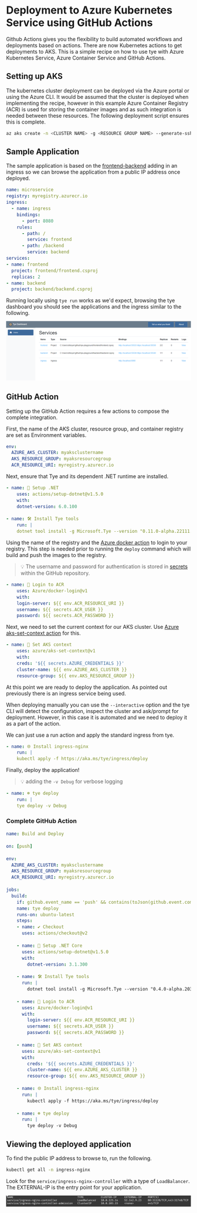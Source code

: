 # Deployment to Azure Kubernetes Service using GitHub Actions

Github Actions gives you the flexibility to build automated workflows and deployments based on actions. There are now Kubernetes actions to get deployments to AKS. This is a simple recipe on how to use tye with Azure Kubernetes Service, Azure Container Service and GitHub Actions.

## Setting up AKS

The kubernetes cluster deployment can be deployed via the Azure portal or using the Azure CLI. It would be assumed that the cluster is deployed when implementing the recipe, however in this example Azure Container Registry (ACR) is used for storing the container images and as such integration is needed between these resources. The following deployment script ensures this is complete.

```bash
az aks create -n <CLUSTER NAME> -g <RESOURCE GROUP NAME> --generate-ssh-keys --attach-acr <ACR NAME> --node-count 3
```

## Sample Application

The sample application is based on the [frontend-backend](../../samples/frontend-backend) adding in an ingress so we can browse the application from a public IP address once deployed.

```yaml
name: microservice
registry: myregistry.azurecr.io
ingress:
  - name: ingress
    bindings:
      - port: 8080
    rules:
      - path: /
        service: frontend
      - path: /backend
        service: backend
services:
- name: frontend
  project: frontend/frontend.csproj
  replicas: 2
- name: backend
  project: backend/backend.csproj
```

Running locally using `tye run` works as we'd expect, browsing the tye dashboard you should see the applications and the ingress similar to the following.

![Tye Dashboard](images/actions_recipe_dash.png)

## GitHub Action

Setting up the GitHub Action requires a few actions to compose the complete integration. 

First, the name of the AKS cluster, resource group, and container registry are set as Environment variables.

```yaml
env:
  AZURE_AKS_CLUSTER: myaksclustername
  AKS_RESOURCE_GROUP: myaksresourcegroup
  ACR_RESOURCE_URI: myregistry.azurecr.io
```

Next, ensure that Tye and its dependent .NET runtime are installed.

```yaml
- name: 🧰 Setup .NET
    uses: actions/setup-dotnet@v1.5.0
    with:
    dotnet-version: 6.0.100

- name: 🛠 Install Tye tools
    run: |
    dotnet tool install -g Microsoft.Tye --version "0.11.0-alpha.22111.1"
```

Using the name of the registry and the [Azure docker action](https://github.com/Azure/docker-login) to login to your registry. This step is needed prior to running the `deploy` command which will build and push the images to the registry. 

>:bulb: The username and password for authentication is stored in [secrets](https://help.github.com/en/actions/configuring-and-managing-workflows/creating-and-storing-encrypted-secrets) within the GitHub repository.

```yaml
- name: 🔐 Login to ACR
    uses: Azure/docker-login@v1  
    with:  
    login-server: ${{ env.ACR_RESOURCE_URI }}
    username: ${{ secrets.ACR_USER }}  
    password: ${{ secrets.ACR_PASSWORD }}
```

Next, we need to set the current context for our AKS cluster. Use [Azure aks-set-context action](https://github.com/Azure/aks-set-context) for this.

```yaml
- name: 📃 Set AKS context
    uses: azure/aks-set-context@v1
    with:
    creds: '${{ secrets.AZURE_CREDENTIALS }}'
    cluster-name: ${{ env.AZURE_AKS_CLUSTER }}
    resource-group: ${{ env.AKS_RESOURCE_GROUP }}
```

At this point we are ready to deploy the application. As pointed out previously there is an ingress service being used. 

When deploying manually you can use the `--interactive` option and the tye CLI will detect the configuration, inspect the cluster and ask/prompt for deployment. However, in this case it is automated and we need to deploy it as a part of the action.

We can just use a run action and apply the standard ingress from tye.

```yaml
- name: 🌐 Install ingress-nginx
    run: |
    kubectl apply -f https://aka.ms/tye/ingress/deploy
```

Finally, deploy the application!

>:bulb: adding the `-v Debug` for verbose logging

```yaml
- name: ☸ tye deploy
    run: |
    tye deploy -v Debug
```

### Complete GitHub Action

```yaml
name: Build and Deploy

on: [push]

env:
  AZURE_AKS_CLUSTER: myaksclustername
  AKS_RESOURCE_GROUP: myaksresourcegroup
  ACR_RESOURCE_URI: myregistry.azurecr.io

jobs:
  build:
    if: github.event_name == 'push' && contains(toJson(github.event.commits), '***NO_CI***') == false && contains(toJson(github.event.commits), '[ci skip]') == false && contains(toJson(github.event.commits), '[skip ci]') == false
    name: tye deploy
    runs-on: ubuntu-latest
    steps:
    - name: ✔ Checkout
      uses: actions/checkout@v2

    - name: 🧰 Setup .NET Core
      uses: actions/setup-dotnet@v1.5.0
      with:
        dotnet-version: 3.1.300

    - name: 🛠 Install Tye tools
      run: |
        dotnet tool install -g Microsoft.Tye --version "0.4.0-alpha.20371.1"

    - name: 🔐 Login to ACR
      uses: Azure/docker-login@v1  
      with:  
        login-server: ${{ env.ACR_RESOURCE_URI }}
        username: ${{ secrets.ACR_USER }}  
        password: ${{ secrets.ACR_PASSWORD }}

    - name: 📃 Set AKS context
      uses: azure/aks-set-context@v1
      with:
        creds: '${{ secrets.AZURE_CREDENTIALS }}'
        cluster-name: ${{ env.AZURE_AKS_CLUSTER }}
        resource-group: ${{ env.AKS_RESOURCE_GROUP }}

    - name: 🌐 Install ingress-nginx
      run: |
        kubectl apply -f https://aka.ms/tye/ingress/deploy

    - name: ☸ tye deploy
      run: |
        tye deploy -v Debug
```

## Viewing the deployed application

To find the public IP address to browse to, run the following.

```sh
kubectl get all -n ingress-nginx
```

Look for the `service/ingress-nginx-controller` with a type of `LoadBalancer`. The EXTERNAL-IP is the entry point for your application.

![nginx ingress example](images/nginx_ingress_action.png)
